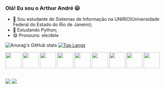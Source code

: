 ### Olá! Eu sou o Arthur André 😃

- 🔭 Sou estudante de Sistemas de Informação na UNIRIO(Universidade Federal do Estado do Rio de Janeiro);
- 🌱 Estudando Python;
- 😄 Pronouns: ele/dele

![Anurag's GitHub stats](https://github-readme-stats.vercel.app/api?username=arthur272-debug&show_icons=true&theme=merko)
[![Top Langs](https://github-readme-stats.vercel.app/api/top-langs/?username=arthur272-debug&layout=compact&theme=merko&card_width=500)](https://github.com/anuraghazra/github-readme-stats)

<div>
<img height='50px' src="https://cdn.jsdelivr.net/gh/devicons/devicon/icons/python/python-original.svg" />
<img height='50px' src="https://cdn.jsdelivr.net/gh/devicons/devicon/icons/java/java-original.svg" />
<img height='50px' src="https://cdn.jsdelivr.net/gh/devicons/devicon/icons/javascript/javascript-original.svg" />
<img height='50px' src="https://cdn.jsdelivr.net/gh/devicons/devicon/icons/html5/html5-original.svg" />
<img height='50px' src="https://cdn.jsdelivr.net/gh/devicons/devicon/icons/csharp/csharp-original.svg" />
<img height='50px' src="https://cdn.jsdelivr.net/gh/devicons/devicon/icons/css3/css3-original.svg" />
<img height='50px' src="https://cdn.jsdelivr.net/gh/devicons/devicon/icons/mysql/mysql-original.svg" />
<img height='50px' src="https://cdn.jsdelivr.net/gh/devicons/devicon/icons/postgresql/postgresql-original.svg" />
<img height='50px' src="https://cdn.jsdelivr.net/gh/devicons/devicon/icons/php/php-original.svg" /> 
</div>                   

##

<div>
<a href = "mailto:arthurdasilvaandre@gmail.com"><img src="https://img.shields.io/badge/-Gmail-%23333?style=for-the-badge&logo=gmail&logoColor=white" target="_blank"></a>
  <a href="https://www.linkedin.com/in/arthur-andre/" target="_blank"><img src="https://img.shields.io/badge/-LinkedIn-%230077B5?style=for-the-badge&logo=linkedin&logoColor=white" target="_blank"></a>
  
</div>
